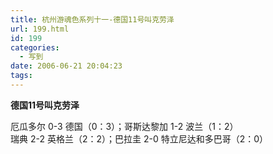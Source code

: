 ```yaml
---
title: 杭州游魂色系列十一-德国11号叫克劳泽
url: 199.html
id: 199
categories:
  - 写到
date: 2006-06-21 20:04:23
tags:
---
```


**德国11号叫克劳泽**  
  
厄瓜多尔 0-3 德国（0：3）；哥斯达黎加 1-2 波兰（1：2）  
瑞典 2-2 英格兰（2：2）；巴拉圭 2-0 特立尼达和多巴哥（2：0）